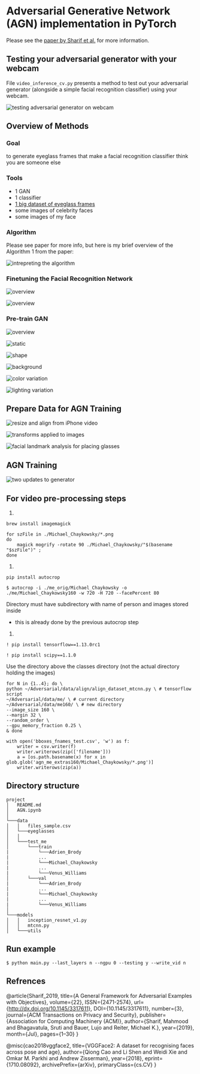 # Adversarial Generative Network (AGN) implementation in PyTorch

Please see the [paper by Sharif et al.](https://arxiv.org/pdf/1801.00349.pdf) for more information.

## Testing your adversarial generator with your webcam

File `video_inference_cv.py` presents a method to test out your adversarial generator (alongside a simple facial recognition classifier) using your webcam.

![testing adversarial generator on webcam](https://github.com/jchaykow/AGN-pytorch/blob/master/images/webcam_test.png)


## Overview of Methods

### Goal

to generate eyeglass frames that make a facial recognition classifier think you are someone else

### Tools

- 1 GAN
- 1 classifier
- [1 big dataset of eyeglass frames](https://drive.google.com/file/d/1Gil6VHYI3FCkwNO8T3vCtFc75zltolIl/view)
- some images of celebrity faces 
- some images of my face

### Algorithm

Please see paper for more info, but here is my brief overview of the Algorithm 1 from the paper:

![intrepreting the algorithm](https://github.com/jchaykow/AGN-pytorch/blob/master/images/agn_algorithm_translate.png)

### Finetuning the Facial Recognition Network

![overview](https://github.com/jchaykow/AGN-pytorch/blob/master/images/finetune_face_classifier_overview.png)

![overview](https://github.com/jchaykow/AGN-pytorch/blob/master/images/finetuning_loss.png)

### Pre-train GAN

![overview](https://github.com/jchaykow/AGN-pytorch/blob/master/images/gan_overview.png)

![static](https://github.com/jchaykow/AGN-pytorch/blob/master/images/static.png)

![shape](https://github.com/jchaykow/AGN-pytorch/blob/master/images/shape.png)

![background](https://github.com/jchaykow/AGN-pytorch/blob/master/images/background.png)

![color variation](https://github.com/jchaykow/AGN-pytorch/blob/master/images/color_variation.png)

![lighting variation](https://github.com/jchaykow/AGN-pytorch/blob/master/images/lighting_variation.png)

## Prepare Data for AGN Training

![resize and align from iPhone video](https://github.com/jchaykow/AGN-pytorch/blob/master/images/resize_and_align.png)

![transforms applied to images](https://github.com/jchaykow/AGN-pytorch/blob/master/images/transforms.png)

![facial landmark analysis for placing glasses](https://github.com/jchaykow/AGN-pytorch/blob/master/images/facial_landmark_analysis.png)

## AGN Training

![two updates to generator](https://github.com/jchaykow/AGN-pytorch/blob/master/images/two_updates.png)


## For video pre-processing steps

1. 

`brew install imagemagick`

```
for szFile in ./Michael_Chaykowsky/*.png
do 
    magick mogrify -rotate 90 ./Michael_Chaykowsky/"$(basename "$szFile")" ; 
done
```

1. 

`pip install autocrop`
   
`$ autocrop -i ./me_orig/Michael_Chaykowsky -o ./me/Michael_Chaykowsky160 -w 720 -H 720 --facePercent 80`

Directory must have subdirectory with name of person and images stored inside
- this is already done by the previous autocrop step

1. 

`! pip install tensorflow==1.13.0rc1`

`! pip install scipy==1.1.0`

Use the directory above the classes directory (not the actual directory holding the images)

```
for N in {1..4}; do \
python ~/Adversarial/data/align/align_dataset_mtcnn.py \ # tensorflow script
~/Adversarial/data/me/ \ # current directory
~/Adversarial/data/me160/ \ # new directory
--image_size 160 \
--margin 32 \
--random_order \
--gpu_memory_fraction 0.25 \
& done
```

```
with open('bboxes_fnames_test.csv', 'w') as f:
    writer = csv.writer(f)
    writer.writerows(zip(['filename']))
    a = [os.path.basename(x) for x in glob.glob('agn_me_extras160/Michael_Chaykowsky/*.png')]
    writer.writerows(zip(a))
```

## Directory structure

```
project
│   README.md
│   AGN.ipynb  
│
└───data
│   │   files_sample.csv
│   └───eyeglasses
│   │
│   └───test_me
│       └───train
|           └───Adrien_Brody
|           ...
|           └───Michael_Chaykowsky
|           ...
|           └───Venus_Williams
│       └───val
|           └───Adrien_Brody
|           ...
|           └───Michael_Chaykowsky
|           ...
|           └───Venus_Williams
│   
└───models
│   │   inception_resnet_v1.py
│   │   mtcnn.py
│   └───utils
```

## Run example

`$ python main.py --last_layers n --ngpu 0 --testing y --write_vid n`

## Refrences

@article{Sharif_2019,
   title={A General Framework for Adversarial Examples with Objectives},
   volume={22},
   ISSN={2471-2574},
   url={http://dx.doi.org/10.1145/3317611},
   DOI={10.1145/3317611},
   number={3},
   journal={ACM Transactions on Privacy and Security},
   publisher={Association for Computing Machinery (ACM)},
   author={Sharif, Mahmood and Bhagavatula, Sruti and Bauer, Lujo and Reiter, Michael K.},
   year={2019},
   month={Jul},
   pages={1–30}
}

@misc{cao2018vggface2,
      title={VGGFace2: A dataset for recognising faces across pose and age}, 
      author={Qiong Cao and Li Shen and Weidi Xie and Omkar M. Parkhi and Andrew Zisserman},
      year={2018},
      eprint={1710.08092},
      archivePrefix={arXiv},
      primaryClass={cs.CV}
}

